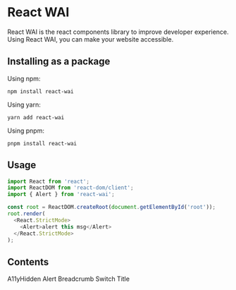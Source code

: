 # React WAI

React WAI is the react components library to improve developer experience. Using React WAI, you can make your website accessible.

## Installing as a package

Using npm:

```
npm install react-wai
```

Using yarn:

```
yarn add react-wai
```

Using pnpm:

```
pnpm install react-wai
```

## Usage

```javascript
import React from 'react';
import ReactDOM from 'react-dom/client';
import { Alert } from 'react-wai';

const root = ReactDOM.createRoot(document.getElementById('root'));
root.render(
  <React.StrictMode>
    <Alert>alert this msg</Alert>
  </React.StrictMode>
);
```

## Contents

A11yHidden
Alert
Breadcrumb
Switch
Title
